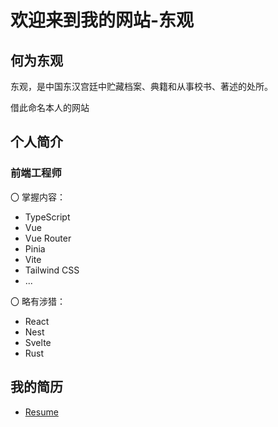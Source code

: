# 欢迎来到我的网站-东观

## 何为东观

东观，是中国东汉宫廷中贮藏档案、典籍和从事校书、著述的处所。

借此命名本人的网站

## 个人简介

### 前端工程师

〇 掌握内容：

- TypeScript
- Vue
- Vue Router
- Pinia
- Vite
- Tailwind CSS
- ...

〇 略有涉猎：

- React
- Nest
- Svelte
- Rust

## 我的简历

- [Resume](https://website.ethanhan.eu.org/Resume/)
